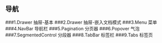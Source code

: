 ## 导航
###1.Drawer 抽屉-基本
###2.Drawer 抽屉-嵌入文档模式
###3.Menu 菜单
###4.NavBar 导航栏
###5.Pagination 分页器
###6.Popover 气泡
###7.SegmentedControl 分段器
###8.TabBar 标签栏
###9.Tabs 标签页